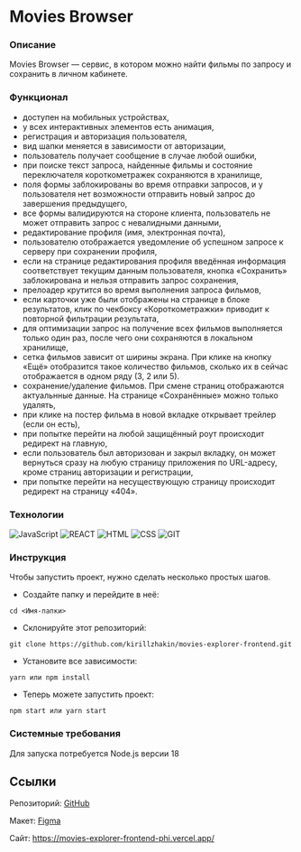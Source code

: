 # Movies Browser

### Описание

Movies Browser — cервис, в котором можно найти фильмы по запросу и сохранить в личном кабинете.

### Функционал

- доступен на мобильных устройствах,
- у всех интерактивных элементов есть анимация,
- регистрация и авторизация пользователя,
- вид шапки меняется в зависимости от авторизации,
- пользователь получает сообщение в случае любой ошибки,
- при поиске текст запроса, найденные фильмы и состояние переключателя короткометражек сохраняются в хранилище,
- поля формы заблокированы во время отправки запросов, и у пользователя нет возможности отправить новый запрос до завершения предыдущего,
- все формы валидируются на стороне клиента, пользователь не может отправить запрос с невалидными данными,
- редактирование профиля (имя, электронная почта),
- пользователю отображается уведомление об успешном запросе к серверу при сохранении профиля,
- если на странице редактирования профиля введённая информация соответствует текущим данным пользователя, кнопка «Сохранить» заблокирована и нельзя отправить запрос сохранения,
- прелоадер крутится во время выполнения запроса фильмов,
- если карточки уже были отображены на странице в блоке результатов, клик по чекбоксу «Короткометражки» приводит к повторной фильтрации результата,
- для оптимизации запрос на получение всех фильмов выполняется только один раз, после чего они сохраняются в локальном хранилище,
- сетка фильмов зависит от ширины экрана. При клике на кнопку «Ещё» отобразится такое количество фильмов, сколько их в сейчас отображается в одном ряду (3, 2 или 5).
- сохранение/удаление фильмов. При смене страниц отображаются актуальнные данные. На странице «Сохранённые» можно только удалять,
- при клике на постер фильма в новой вкладке открывает трейлер (если он есть),
- при попытке перейти на любой защищённый роут происходит редирект на главную,
- если пользователь был авторизован и закрыл вкладку, он может вернуться сразу на любую страницу приложения по URL-адресу, кроме страниц авторизации и регистрации,
- при попытке перейти на несуществующую страницу происходит редирект на страницу «404».

### Технологии

![JavaScript](https://img.shields.io/badge/JavaScript-172F45?style=for-the-badge&logo=JavaScript)
![REACT](https://img.shields.io/badge/React-172F45?style=for-the-badge&logo=react)
![HTML](https://img.shields.io/badge/HTML-172F45?style=for-the-badge&logo=html5)
![CSS](https://img.shields.io/badge/CSS-172F45?style=for-the-badge&logo=css3)
![GIT](https://img.shields.io/badge/GIT-172F45?style=for-the-badge&logo=git)

### Инструкция

Чтобы запустить проект, нужно сделать несколько простых шагов.

- Создайте папку и перейдите в неё:

```
cd <Имя-папки>
```

- Склонируйте этот репозиторий:

```
git clone https://github.com/kirillzhakin/movies-explorer-frontend.git
```

- Установите все зависимости:

```
yarn или npm install
```

- Теперь можете запустить проект:

```
npm start или yarn start
```

### Системные требования

Для запуска потребуется Node.js версии 18

## Ссылки

Репозиторий: [GitHub](https://github.com/kirillzhakin/movies-explorer-frontend.git)

Макет: [Figma](<https://www.figma.com/file/13wlmu4Z0acK9KBag7JMHb/Diploma-(Copy-1)?node-id=891%3A3857>)

Сайт: https://movies-explorer-frontend-phi.vercel.app/
